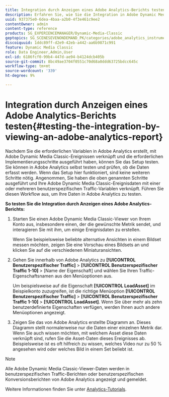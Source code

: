 ```yaml
---
title: Integration durch Anzeigen eines Adobe Analytics-Berichts testen
description: Erfahren Sie, wie Sie die Integration in Adobe Dynamic Media Classic testen können, indem Sie einen Adobe Analytics-Bericht anzeigen.
uuid: 937375e0-6dea-4baa-a2b0-4f3e461c9ee2
contentOwner: admin
content-type: reference
products: SG_EXPERIENCEMANAGER/Dynamic-Media-Classic
geptopics: SG_SCENESEVENONDEMAND_PK/categories/adobe_analytics_instrumentation_kit
discoiquuid: 1ddc89ff-d2e9-42eb-a442-aa6b9871c991
feature: Dynamic Media Classic
role: Data Engineer,Admin,User
exl-id: 6186fcf0-99b4-447d-ae94-b4124dcb405b
source-git-commit: 8bc49ae3704f0551c70d68a0ddd63725bdcc645c
workflow-type: tm+mt
source-wordcount: '339'
ht-degree: 9%

---
```


# Integration durch Anzeigen eines Adobe Analytics-Berichts testen{#testing-the-integration-by-viewing-an-adobe-analytics-report}

Nachdem Sie die erforderlichen Variablen in Adobe Analytics erstellt, mit Adobe Dynamic Media Classic-Ereignissen verknüpft und die erforderlichen Implementierungsschritte ausgeführt haben, können Sie das Setup testen. Sie können in Adobe Analytics selbst testen und prüfen, ob die Daten erfasst werden. Wenn das Setup hier funktioniert, sind keine weiteren Schritte nötig. Angenommen, Sie haben die oben genannten Schritte ausgeführt und Ihre Adobe Dynamic Media Classic-Ereignisdaten mit einer oder mehreren benutzerspezifischen Traffic-Variablen verknüpft. Führen Sie diesen Workflow aus, um Ihre Daten in Adobe Analytics zu testen.

**So testen Sie die Integration durch Anzeigen eines Adobe Analytics-Berichts:**

1. Starten Sie einen Adobe Dynamic Media Classic-Viewer von Ihrem Konto aus, insbesondere einen, der die gewünschte Metrik sendet, und interagieren Sie mit ihm, um einige Ereignisdaten zu erstellen.

   Wenn Sie beispielsweise beliebte alternative Ansichten in einem Bildset messen möchten, zeigen Sie eine Vorschau eines Bildsets an und klicken Sie auf die verschiedenen Miniaturansichten.

1. Gehen Sie innerhalb von Adobe Analytics zu **[!UICONTROL Benutzerspezifischer Traffic]** > **[!UICONTROL Benutzerspezifischer Traffic 1-10]** > [Name der Eigenschaft] und wählen Sie Ihren Traffic-Eigenschaftsnamen aus den Menüoptionen aus.

   Um beispielsweise auf die Eigenschaft **[!UICONTROL LoadAsset]** im Beispielkonto zuzugreifen, ist die richtige Menüoption **[!UICONTROL Benutzerspezifischer Traffic]** > **[!UICONTROL Benutzerspezifischer Traffic 1-10]** > **[!UICONTROL LoadAsset]**. Wenn Sie über mehr als zehn benutzerdefinierte Eigenschaften verfügen, werden Ihnen auch andere Menüoptionen angezeigt.

1. Zeigen Sie das von Adobe Analytics erstellte Diagramm an. Dieses Diagramm stellt normalerweise nur die Daten einer einzelnen Metrik dar. Wenn Sie auch wissen möchten, mit welchem Asset diese Daten verknüpft sind, rufen Sie die Asset-Daten dieses Ereignisses ab. Beispielsweise ist es oft hilfreich zu wissen, welches Video nur zu 50 % angesehen wird oder welches Bild in einem Set beliebt ist.

>[!NOTE]
>
>Alle Adobe Dynamic Media Classic-Viewer-Daten werden in benutzerspezifischen Traffic-Berichten oder benutzerspezifischen Konversionsberichten von Adobe Analytics angezeigt und gemeldet.

Weitere Informationen finden Sie unter [Analytics-Tutorials](https://experienceleague.adobe.com/docs/analytics-learn/tutorials/overview.html).